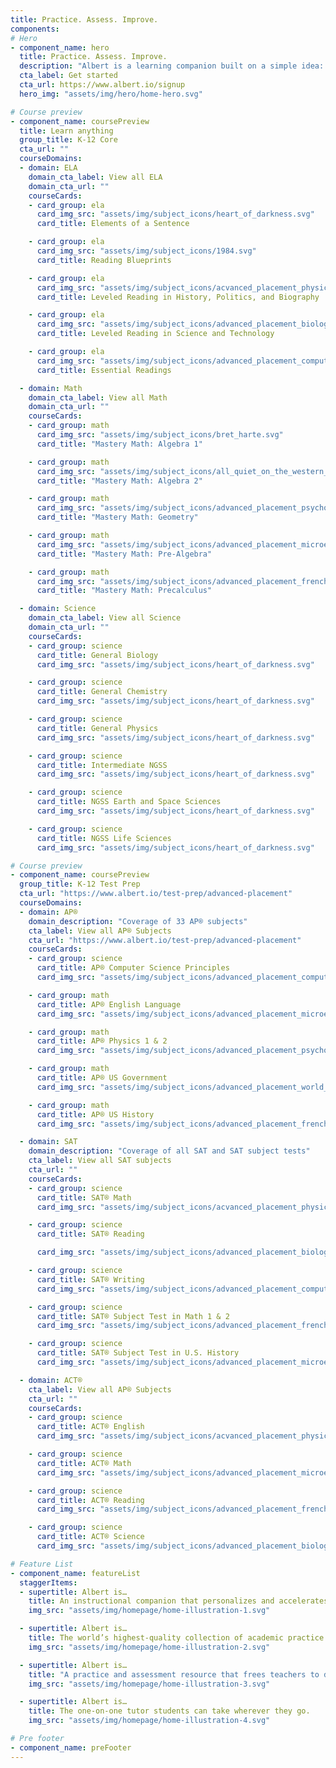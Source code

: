 ```yaml
---
title: Practice. Assess. Improve.
components:
# Hero
- component_name: hero
  title: Practice. Assess. Improve.
  description: "Albert is a learning companion built on a simple idea: That learning is best done by doing."
  cta_label: Get started
  cta_url: https://www.albert.io/signup
  hero_img: "assets/img/hero/home-hero.svg"

# Course preview
- component_name: coursePreview
  title: Learn anything
  group_title: K-12 Core
  cta_url: ""
  courseDomains:
  - domain: ELA
    domain_cta_label: View all ELA
    domain_cta_url: ""
    courseCards:
    - card_group: ela
      card_img_src: "assets/img/subject_icons/heart_of_darkness.svg"
      card_title: Elements of a Sentence

    - card_group: ela
      card_img_src: "assets/img/subject_icons/1984.svg"
      card_title: Reading Blueprints

    - card_group: ela
      card_img_src: "assets/img/subject_icons/acvanced_placement_physics.svg"
      card_title: Leveled Reading in History, Politics, and Biography

    - card_group: ela
      card_img_src: "assets/img/subject_icons/advanced_placement_biology.svg"
      card_title: Leveled Reading in Science and Technology

    - card_group: ela
      card_img_src: "assets/img/subject_icons/advanced_placement_computer_science_p.svg"
      card_title: Essential Readings

  - domain: Math
    domain_cta_label: View all Math
    domain_cta_url: ""
    courseCards:
    - card_group: math
      card_img_src: "assets/img/subject_icons/bret_harte.svg"
      card_title: "Mastery Math: Algebra 1"

    - card_group: math
      card_img_src: "assets/img/subject_icons/all_quiet_on_the_western_front.svg"
      card_title: "Mastery Math: Algebra 2"

    - card_group: math
      card_img_src: "assets/img/subject_icons/advanced_placement_psychology.svg"
      card_title: "Mastery Math: Geometry"

    - card_group: math
      card_img_src: "assets/img/subject_icons/advanced_placement_microeconomics.svg"
      card_title: "Mastery Math: Pre-Algebra"

    - card_group: math
      card_img_src: "assets/img/subject_icons/advanced_placement_french_language.svg"
      card_title: "Mastery Math: Precalculus"

  - domain: Science
    domain_cta_label: View all Science
    domain_cta_url: ""  
    courseCards:
    - card_group: science
      card_title: General Biology
      card_img_src: "assets/img/subject_icons/heart_of_darkness.svg"

    - card_group: science
      card_title: General Chemistry
      card_img_src: "assets/img/subject_icons/heart_of_darkness.svg"

    - card_group: science
      card_title: General Physics
      card_img_src: "assets/img/subject_icons/heart_of_darkness.svg"

    - card_group: science
      card_title: Intermediate NGSS
      card_img_src: "assets/img/subject_icons/heart_of_darkness.svg"

    - card_group: science
      card_title: NGSS Earth and Space Sciences
      card_img_src: "assets/img/subject_icons/heart_of_darkness.svg"

    - card_group: science
      card_title: NGSS Life Sciences
      card_img_src: "assets/img/subject_icons/heart_of_darkness.svg"

# Course preview
- component_name: coursePreview
  group_title: K-12 Test Prep
  cta_url: "https://www.albert.io/test-prep/advanced-placement"
  courseDomains:
  - domain: AP®
    domain_description: "Coverage of 33 AP® subjects"
    cta_label: View all AP® Subjects
    cta_url: "https://www.albert.io/test-prep/advanced-placement"
    courseCards:
    - card_group: science
      card_title: AP® Computer Science Principles
      card_img_src: "assets/img/subject_icons/advanced_placement_computer_science_p.svg"

    - card_group: math
      card_title: AP® English Language
      card_img_src: "assets/img/subject_icons/advanced_placement_microeconomics.svg"

    - card_group: math
      card_title: AP® Physics 1 & 2
      card_img_src: "assets/img/subject_icons/advanced_placement_psychology.svg"

    - card_group: math
      card_title: AP® US Government
      card_img_src: "assets/img/subject_icons/advanced_placement_world_history.svg"

    - card_group: math
      card_title: AP® US History
      card_img_src: "assets/img/subject_icons/advanced_placement_french_language.svg"

  - domain: SAT
    domain_description: "Coverage of all SAT and SAT subject tests"
    cta_label: View all SAT subjects
    cta_url: ""
    courseCards:
    - card_group: science
      card_title: SAT® Math
      card_img_src: "assets/img/subject_icons/acvanced_placement_physics.svg"

    - card_group: science
      card_title: SAT® Reading

      card_img_src: "assets/img/subject_icons/advanced_placement_biology.svg"

    - card_group: science
      card_title: SAT® Writing
      card_img_src: "assets/img/subject_icons/advanced_placement_computer_science_p.svg"

    - card_group: science
      card_title: SAT® Subject Test in Math 1 & 2
      card_img_src: "assets/img/subject_icons/advanced_placement_french_language.svg"

    - card_group: science
      card_title: SAT® Subject Test in U.S. History
      card_img_src: "assets/img/subject_icons/advanced_placement_microeconomics.svg"

  - domain: ACT®
    cta_label: View all AP® Subjects
    cta_url: ""
    courseCards:
    - card_group: science
      card_title: ACT® English
      card_img_src: "assets/img/subject_icons/acvanced_placement_physics.svg"

    - card_group: science
      card_title: ACT® Math
      card_img_src: "assets/img/subject_icons/advanced_placement_microeconomics.svg"

    - card_group: science
      card_title: ACT® Reading
      card_img_src: "assets/img/subject_icons/advanced_placement_french_language.svg"

    - card_group: science
      card_title: ACT® Science
      card_img_src: "assets/img/subject_icons/advanced_placement_biology.svg"

# Feature List 
- component_name: featureList
  staggerItems:
  - supertitle: Albert is…
    title: An instructional companion that personalizes and accelerates learning.
    img_src: "assets/img/homepage/home-illustration-1.svg"

  - supertitle: Albert is…
    title: The world’s highest-quality collection of academic practice questions.
    img_src: "assets/img/homepage/home-illustration-2.svg"

  - supertitle: Albert is…
    title: "A practice and assessment resource that frees teachers to do what they do best: teach."
    img_src: "assets/img/homepage/home-illustration-3.svg"

  - supertitle: Albert is…
    title: The one-on-one tutor students can take wherever they go.
    img_src: "assets/img/homepage/home-illustration-4.svg"

# Pre footer
- component_name: preFooter
---
```

